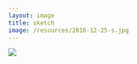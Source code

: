 ```yaml
---
layout: image
title: sketch
image: /resources/2016-12-25-s.jpg
---
```


![][image]


[image]: /resources/2016-12-25.jpg
